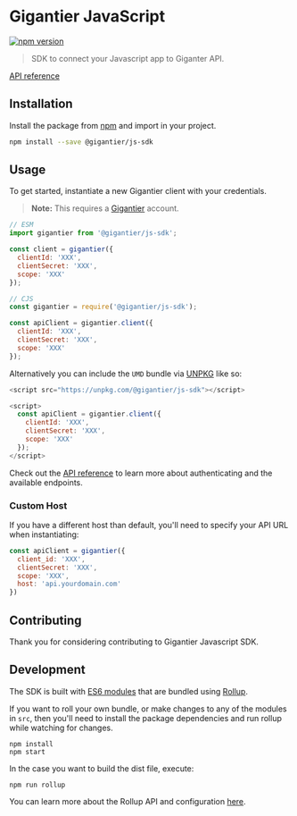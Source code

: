 # Gigantier JavaScript 

[![npm version](https://img.shields.io/npm/v/@gigantier/js-sdk.svg)](https://www.npmjs.com/package/@gigantier/js-sdk)

> SDK to connect your Javascript app to Giganter API.

[API reference](https://docs.gigantier.com/?javascript)

## Installation

Install the package from [npm](https://www.npmjs.com/package/@gigantier/js-sdk) and import in your project.

```bash
npm install --save @gigantier/js-sdk
```

## Usage

To get started, instantiate a new Gigantier client with your credentials.

> **Note:** This requires a [Gigantier](http://gigantier.com) account.

```js
// ESM
import gigantier from '@gigantier/js-sdk';

const client = gigantier({
  clientId: 'XXX',
  clientSecret: 'XXX',
  scope: 'XXX'
});

// CJS
const gigantier = require('@gigantier/js-sdk');

const apiClient = gigantier.client({
  clientId: 'XXX',
  clientSecret: 'XXX',
  scope: 'XXX'
});
```

Alternatively you can include the `UMD` bundle via [UNPKG](https://unpkg.com) like so:

```js
<script src="https://unpkg.com/@gigantier/js-sdk"></script>

<script>
  const apiClient = gigantier.client({
    clientId: 'XXX',
    clientSecret: 'XXX',
    scope: 'XXX'
  });
</script>
```

Check out the [API reference](https://docs.gigantier.com/?javascript) to learn more about authenticating and the available endpoints.

### Custom Host

If you have a different host than default, you'll need to specify your API URL when instantiating:

```js
const apiClient = gigantier({
  client_id: 'XXX',
  clientSecret: 'XXX',
  scope: 'XXX',
  host: 'api.yourdomain.com'
})
```

## Contributing

Thank you for considering contributing to Gigantier Javascript SDK.

## Development

The SDK is built with [ES6 modules](https://strongloop.com/strongblog/an-introduction-to-javascript-es6-modules/) that are bundled using [Rollup](http://rollupjs.org).

If you want to roll your own bundle, or make changes to any of the modules in `src`, then you'll need to install the package dependencies and run rollup while watching for changes.

```
npm install
npm start
```

In the case you want to build the dist file, execute:
```
npm run rollup
```

You can learn more about the Rollup API and configuration [here](https://github.com/rollup/rollup/wiki).
